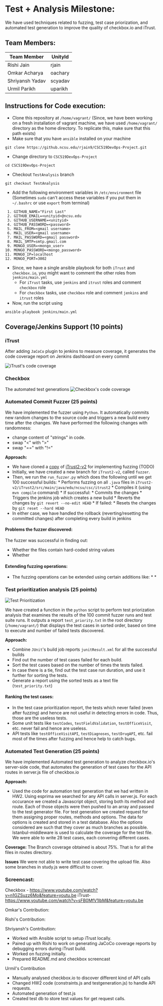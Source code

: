 # Test + Analysis Milestone:

We have used techniques related to fuzzing, test case priorization, and automated test generation to improve the quality of checkbox.io and iTrust.

## Team Members:

|  Team Member |   UnityId |  
|  ---   |  ---   |  
|  Rishi Jain  |    rjain |  
|  Omkar Acharya  |    oachary  |  
|  Shriyansh Yadav   |  scyadav  |
|  Urmil Parikh   |  uparikh   |


## Instructions for Code execution:  

* Clone this repository at `/home/vagrant/` (Since, we have been working on a fresh installation of vagrant machine, we have used `/home/vagrant/` directory as the home directory. To replicate this, make sure that this path exists)
* Make sure that you have `ansible` installed on your machine
```
git clone https://github.ncsu.edu/rjain9/CSC519DevOps-Project.git
```
* Change directory to `CSC519DevOps-Project`
```
cd CSC519DevOps-Project
```
* Checkout `TestAnalysis` branch
```
git checkout TestAnalysis
```
* Add the following environment variables in `/etc/environment` file (Sometimes `sudo` can't access these variables if you put them in `~/.bashrc` or use `export` from terminal)  
```
 1. GITHUB_NAME="First Last"
 2. GITHUB_EMAIL=<unityid>@ncsu.edu
 3. GITHUB_USERNAME=<unityid>
 4. GITHUB_PASSWORD=<password>
 5. MAIL_FROM=<gmail username>
 6. MAIL_USER=<gmail username>
 7. MAIL_PASSWORD=<gmail password>
 8. MAIL_SMTP=smtp.gmail.com
 9. MONGO_USER=<mongo_user>
10. MONGO_PASSWORD=<mongo_password>
11. MONGO_IP=localhost
12. MONGO_PORT=3002
```
* Since, we have a single ansible playbook for both `iTrust` and `checkbox.io`, you might want to comment the other roles from `jenkins/main.yml`  
  * For `iTrust` tasks, use `jenkins` and `itrust` roles and comment `checkbox` role
  * For `checkbox` tasks, use `checkbox` role and comment `jenkins` and `itrust` roles
* Now, run the script using
```
ansible-playbook jenkins/main.yml
```

## Coverage/Jenkins Support (10 points)

### iTrust
After adding `JaCoCo` plugin to jenkins to measure coverage, it generates the code coverage report on Jenkins dashboard on every commit

![iTrust's code coverage]()

### Checkbox

The automated test generations
![Checkbox's code coverage]()


### Automated Commit Fuzzer (25 points)

We have implemented the fuzzer using `Python`. It automatically commits new random changes to the source code and triggers a new build every time after the changes. We have performed the following changes with randomness:  

   - change content of "strings" in code.
   - swap "<" with ">"
   - swap "==" with "!="

**Approach:**
* We have cloned a [copy](https://github.ncsu.edu/oachary/iTrust2-v2/tree/fuzzer) of [iTrust2-v2](https://github.ncsu.edu/engr-csc326-staff/iTrust2-v2) for implementing fuzzing (TODO)
* Initially, we have created a new branch for `iTrust2-v2`, called `fuzzer`.
* Then, we run the `run_fuzzer.py` which does the following until we get 100 successful builds:
      * Performs fuzzing on all `.java` files in `iTrust2-v2/iTrust2/src/main/java/edu/ncsu/csc/itrust2`
      * Compiles it (using `mvn compile` command)
      * If successful:
            * Commits the changes
            * Triggers the jenkins job which creates a new build 
            * Reverts the changes by `git revert --no-edit HEAD`
      * If failed:
            * Resets the changes by `git reset --hard HEAD`
* In either case, we have handled the rollback (reverting/resetting the committed changes) after completing every build in jenkins

#### Problems the fuzzer discovered:

The fuzzer was successful in finding out:
* Whether the files contain hard-coded string values
* Whether 


#### Extending fuzzing operations: 

* The fuzzing operations can be extended using certain additions like:
     *
     *

### Test prioritization analysis (25 points)

![Test Prioritization]()

We have created a function in the `python` script to perform test priorization analysis that examines the results 
of the 100 commit fuzzer runs and test suite runs. It outputs a report `test_priority.txt` in the root directory (`/home/vagrant/`) that displays the test cases in sorted order, based on time to execute and number of failed tests discovered.

**Approach:**  
* Combine `JUnit`'s build job reports `junitResult.xml` for all the successful builds
* Find out the number of test cases failed for each build.
* Sort the test cases based on the number of times the tests failed.
* In case there is a tie, find out the test case run duration, and use it further for sorting the tests.
* Generate a report using the sorted tests as a text file (`test_priority.txt`)
     
#### Ranking the test cases:

* In the test case prioritization report, the tests which never failed (even after fuzzing) and hence are not useful in detecting errors in code. Thus, those are the useless tests.
* Some unit tests like `testCodes`, `testFieldValidation`, `testOfficeVisit`, etc. never fail and hence are useless.
* API tests like `testOfficeVisitAPI`, `testDiagnoses`, `testDrugAPI`, etc. fail most of the times after fuzzing and hence help to catch bugs.

### Automated Test Generation (25 points)

We have implemented Automated test generation to analyze checkbox.io's server-side code, that automates the
generation of test cases for the API routes in server.js file of checkbox.io

**Approach:**
* Used the code for automation test generation that we had written in HW2. Using esprima we searched for any API calls in server.js. For each occurance we created a Javascript object, storing both its method and route. Each of those objects were then pushed to an array and passed to the test generator file. For test generation we created request for them assigning proper routes, methods and options. The data for options is created and stored in a test database. Also the options considered are such that they cover as much branches as possible. Istanbul-middleware is used to calculate the coverage for the test file. We were able to write 28 test cases, each convering different cases.

**Coverage:**
The Branch coverage obtained is about 75%. That is for all the files in routes directory.

**Issues**
We were not able to write test case covering the upload file. Also some branches in study.js were difficult to cover.

### Screencast:  

Checkbox - https://www.youtube.com/watch?v=n1GZSuzz6Mo&feature=youtu.be
iTrust- https://www.youtube.com/watch?v=sFB0MfV1lbM&feature=youtu.be

Omkar's Contribution:

Rishi's Contribution:

Shriyansh's Contribution:
* Worked with Ansible script to setup iTrust locally.
* Paired up with Rishi to work on generating JaCoCo coverage reports by debugging errors during iTrust build. 
* Worked on fuzzing initially.  
* Prepared README.md and checkbox screencast

Urmil's Contribution
 * Manually analysed checkbox.io to discover different kind of API calls
 * Changed HW2 code (constraints.js and testgeneration.js) to handle API requests.
 * Automated generation of test.js
 * Created test db to store test values for get request calls.
